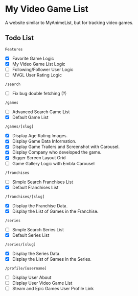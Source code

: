 # My Video Game List

A website similar to MyAnimeList, but for tracking video games.

## Todo List

`Features`

- [x] Favorite Game Logic
- [x] My Video Game List Logic
- [ ] Following/Follower User Logic
- [ ] MVGL User Rating Logic

`/search`

- [ ] Fix bug double fetching (?)

`/games`

- [ ] Advanced Search Game List
- [x] Default Game List

`/games/[slug]`

- [x] Display Age Rating Images.
- [x] Display Game Data Information.
- [x] Display Game Trailers and Screenshot with Carousel.
- [x] Display Company who developed the game.
- [x] Bigger Screen Layout Grid
- [ ] Game Gallery Logic with Embla Carousel

`/franchises`

- [ ] Simple Search Franchises List
- [x] Default Franchises List

`/franchises/[slug]`

- [x] Display the Franchise Data.
- [x] Display the List of Games in the Franchise.

`/series`

- [ ] Simple Search Series List
- [x] Default Series List

`/series/[slug]`

- [x] Display the Series Data.
- [x] Display the List of Games in the Series.

`/profile/[username]`

- [ ] Display User About
- [ ] Display User Video Game List
- [ ] Steam and Epic Games User Profile Link
